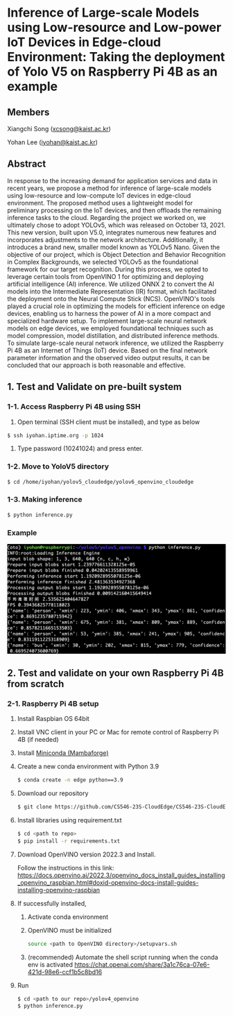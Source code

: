 # Inference of Large-scale Models using Low-resource and Low-power IoT Devices in Edge-cloud Environment: Taking the deployment of Yolo V5 on Raspberry Pi 4B as an example

## Members

Xiangchi Song (xcsong@kaist.ac.kr)

Yohan Lee (iyohan@kaist.ac.kr)

## Abstract

In response to the increasing demand for application services and data in recent years, we propose a method for inference of large-scale models using low-resource and low-compute IoT devices in edge-cloud environment. The proposed method uses a lightweight model for preliminary processing on the IoT devices, and then offloads the remaining inference tasks to the cloud.
Regarding the project we worked on, we ultimately chose to adopt YOLOv5, which was released on October 13, 2021. This new version, built upon V5.0, integrates numerous new features and incorporates adjustments to the network architecture. Additionally, it introduces a brand new, smaller model known as YOLOv5 Nano.
Given the objective of our project, which is Object Detection and Behavior Recognition in Complex Backgrounds, we selected YOLOv5 as the foundational framework for our target recognition. During this process, we opted to leverage certain tools from OpenVINO 1 for optimizing and deploying artificial intelligence (AI) inference. We utilized ONNX 2 to convert the AI models into the Intermediate Representation (IR) format, which facilitated the deployment onto the Neural Compute Stick (NCS). OpenVINO's tools played a crucial role in optimizing the models for efficient inference on edge devices, enabling us to harness the power of AI in a more compact and specialized hardware setup. To implement large-scale neural network models on edge devices, we employed foundational techniques such as model compression, model distillation, and distributed inference methods. To simulate large-scale neural network inference, we utilized the Raspberry Pi 4B as an Internet of Things (IoT) device.
Based on the final network parameter information and the observed video output results, it can be concluded that our approach is both reasonable and effective.

## 1. Test and Validate on pre-built system

### 1-1. Access Raspberry Pi 4B using SSH

1. Open terminal (SSH client must be installed), and type as below

```bash
$ ssh iyohan.iptime.org -p 1024
```

1. Type password (10241024) and press enter.

### 1-2. Move to YoloV5 directory

```bash
$ cd /home/iyohan/yolov5_cloudedge/yolov6_openvino_cloudedge
```

### 1-3. Making inference

```bash
$ python inference.py
```

### Example

![Example](./example.png)

## 2. Test and validate on your own Raspberry Pi 4B from scratch

### 2-1. Raspberry Pi 4B setup

1. Install Raspbian OS 64bit
2. Install VNC client in your PC or Mac for remote control of Raspberry Pi 4B (if needed) 
3. Install [Miniconda (Mambaforge)](https://github.com/conda-forge/miniforge)
4. Create a new conda environment with Python 3.9 
    
    ```bash
    $ conda create -n edge python==3.9
    ```
    
5. Download our repository
    
    ```bash
    $ git clone https://github.com/CS546-23S-CloudEdge/CS546-23S-CloudEdge-TeamProject.git # clone repo
    ```
    
6. Install libraries using requirement.txt
    
    ```bash
    $ cd <path to repo>
    $ pip install -r requirements.txt
    ```
    
7. Download OpenVINO version 2022.3 and Install.
    
    Follow the instructions in this link: https://docs.openvino.ai/2022.3/openvino_docs_install_guides_installing_openvino_raspbian.html#doxid-openvino-docs-install-guides-installing-openvino-raspbian
    
8. If successfully installed, 
    1. Activate conda environment
    2. OpenVINO must be initialized
        
        ```bash
        source <path to OpenVINO directory>/setupvars.sh
        ```
        
    3. (recommended) Automate the shell script running when the conda env is activated 
    https://chat.openai.com/share/3a1c76ca-07e6-421d-98e6-ccf1b5c8bd16 
9. Run
    
    ```bash
    $ cd <path to our repo>/yolov4_openvino
    $ python inference.py
    ```
